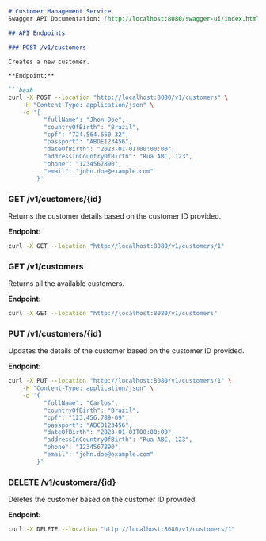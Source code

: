 ```markdown
# Customer Management Service
Swagger API Documentation: [http://localhost:8080/swagger-ui/index.html](http://localhost:8080/swagger-ui/index.html)

## API Endpoints

### POST /v1/customers

Creates a new customer.

**Endpoint:**

```bash
curl -X POST --location "http://localhost:8080/v1/customers" \
    -H "Content-Type: application/json" \
    -d '{
          "fullName": "Jhon Doe",
          "countryOfBirth": "Brazil",
          "cpf": "724.564.650-32",
          "passport": "ABDE123456",
          "dateOfBirth": "2023-01-01T00:00:00",
          "addressInCountryOfBirth": "Rua ABC, 123",
          "phone": "1234567890",
          "email": "john.doe@example.com"
        }'
```

### GET /v1/customers/{id}

Returns the customer details based on the customer ID provided.

**Endpoint:**

```bash
curl -X GET --location "http://localhost:8080/v1/customers/1"
```

### GET /v1/customers

Returns all the available customers.

**Endpoint:**

```bash
curl -X GET --location "http://localhost:8080/v1/customers"
```

### PUT /v1/customers/{id}

Updates the details of the customer based on the customer ID provided.

**Endpoint:**

```bash
curl -X PUT --location "http://localhost:8080/v1/customers/1" \
    -H "Content-Type: application/json" \
    -d '{
          "fullName": "Carlos",
          "countryOfBirth": "Brazil",
          "cpf": "123.456.789-09",
          "passport": "ABCD123456",
          "dateOfBirth": "2023-01-01T00:00:00",
          "addressInCountryOfBirth": "Rua ABC, 123",
          "phone": "1234567890",
          "email": "john.doe@example.com"
        }'
```

### DELETE /v1/customers/{id}

Deletes the customer based on the customer ID provided.

**Endpoint:**

```bash
curl -X DELETE --location "http://localhost:8080/v1/customers/1"
```
